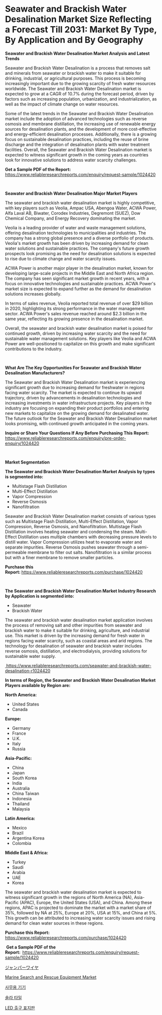 <p><h1>Seawater and Brackish Water Desalination Market Size Reflecting a Forecast Till 2031: Market By Type, By Application and By Geography</h1></p><p><strong>Seawater and Brackish Water Desalination Market Analysis and Latest Trends</strong></p>
<p><p>Seawater and Brackish Water Desalination is a process that removes salt and minerals from seawater or brackish water to make it suitable for drinking, industrial, or agricultural purposes. This process is becoming increasingly important due to the growing scarcity of fresh water resources worldwide. The Seawater and Brackish Water Desalination market is expected to grow at a CAGR of 10.7% during the forecast period, driven by factors such as increasing population, urbanization, and industrialization, as well as the impact of climate change on water resources.</p><p>Some of the latest trends in the Seawater and Brackish Water Desalination market include the adoption of advanced technologies such as reverse osmosis and membrane distillation, the increasing use of renewable energy sources for desalination plants, and the development of more cost-effective and energy-efficient desalination processes. Additionally, there is a growing focus on sustainable desalination practices, including the reuse of brine discharge and the integration of desalination plants with water treatment facilities. Overall, the Seawater and Brackish Water Desalination market is expected to witness significant growth in the coming years as countries look for innovative solutions to address water scarcity challenges.</p></p>
<p><strong>Get a Sample PDF of the Report:&nbsp;</strong> <a href="https://www.reliableresearchreports.com/enquiry/request-sample/1024420">https://www.reliableresearchreports.com/enquiry/request-sample/1024420</a></p>
<p>&nbsp;</p>
<p><strong>Seawater and Brackish Water Desalination Major Market Players</strong></p>
<p><p>The seawater and brackish water desalination market is highly competitive, with key players such as Veolia, Ampac USA, Abengoa Water, ACWA Power, Alfa Laval AB, Biwater, Corodex Industries, Degremont (SUEZ), Dow Chemical Company, and Energy Recovery dominating the market. </p><p>Veolia is a leading provider of water and waste management solutions, offering desalination technologies to municipalities and industries. The company has a strong global presence and a diverse portfolio of products. Veolia's market growth has been driven by increasing demand for clean water solutions and sustainable practices. The company's future growth prospects look promising as the need for desalination solutions is expected to rise due to climate change and water scarcity issues.</p><p>ACWA Power is another major player in the desalination market, known for developing large-scale projects in the Middle East and North Africa region. The company has seen significant market growth in recent years, with a focus on innovative technologies and sustainable practices. ACWA Power's market size is expected to expand further as the demand for desalination solutions increases globally.</p><p>In terms of sales revenue, Veolia reported total revenue of over $29 billion in 2020, highlighting its strong performance in the water management sector. ACWA Power's sales revenue reached around $2.3 billion in the same year, reflecting its growing presence in the desalination market.</p><p>Overall, the seawater and brackish water desalination market is poised for continued growth, driven by increasing water scarcity and the need for sustainable water management solutions. Key players like Veolia and ACWA Power are well-positioned to capitalize on this growth and make significant contributions to the industry.</p></p>
<p>&nbsp;</p>
<p><strong>What Are The Key Opportunities For Seawater and Brackish Water Desalination Manufacturers?</strong></p>
<p><p>The Seawater and Brackish Water Desalination market is experiencing significant growth due to increasing demand for freshwater in regions facing water scarcity. The market is expected to continue its upward trajectory, driven by advancements in desalination technologies and increasing investments in water infrastructure projects. Key players in the industry are focusing on expanding their product portfolios and entering new markets to capitalize on the growing demand for desalinated water. The future outlook for the Seawater and Brackish Water Desalination market looks promising, with continued growth anticipated in the coming years.</p></p>
<p><strong>Inquire or Share Your Questions If Any Before Purchasing This Report:</strong> <a href="https://www.reliableresearchreports.com/enquiry/pre-order-enquiry/1024420">https://www.reliableresearchreports.com/enquiry/pre-order-enquiry/1024420</a></p>
<p>&nbsp;</p>
<p><strong>Market Segmentation</strong></p>
<p><strong>The Seawater and Brackish Water Desalination Market Analysis by types is segmented into:</strong></p>
<p><ul><li>Multistage Flash Distillation</li><li>Multi-Effect Distillation</li><li>Vapor Compression</li><li>Reverse Osmosis</li><li>Nanofiltration</li></ul></p>
<p><p>Seawater and Brackish Water Desalination market consists of various types such as Multistage Flash Distillation, Multi-Effect Distillation, Vapor Compression, Reverse Osmosis, and Nanofiltration. Multistage Flash Distillation involves heating seawater and condensing the steam. Multi-Effect Distillation uses multiple chambers with decreasing pressure levels to distill water. Vapor Compression utilizes heat to evaporate water and separate impurities. Reverse Osmosis pushes seawater through a semi-permeable membrane to filter out salts. Nanofiltration is a similar process but with a finer membrane to remove smaller particles.</p></p>
<p><strong>Purchase this Report:&nbsp;</strong><a href="https://www.reliableresearchreports.com/purchase/1024420">https://www.reliableresearchreports.com/purchase/1024420</a></p>
<p>&nbsp;</p>
<p><strong>The Seawater and Brackish Water Desalination Market Industry Research by Application is segmented into:</strong></p>
<p><ul><li>Seawater</li><li>Brackish Water</li></ul></p>
<p><p>The seawater and brackish water desalination market application involves the process of removing salt and other impurities from seawater and brackish water to make it suitable for drinking, agriculture, and industrial use. This market is driven by the increasing demand for fresh water in regions facing water scarcity, such as coastal areas and arid regions. The technology for desalination of seawater and brackish water includes reverse osmosis, distillation, and electrodialysis, providing solutions for sustainable water supply.</p></p>
<p><a href="https://www.reliableresearchreports.com/seawater-and-brackish-water-desalination-r1024420">&nbsp;https://www.reliableresearchreports.com/seawater-and-brackish-water-desalination-r1024420</a></p>
<p><strong>In terms of Region, the Seawater and Brackish Water Desalination Market Players available by Region are:</strong></p>
<p>
    <p> <strong> North America: </strong>
        <ul>
            <li>United States</li>
            <li>Canada</li>
        </ul>
        </p> 
    <p> <strong> Europe: </strong>
        <ul>
            <li>Germany</li>
            <li>France</li>
            <li>U.K.</li>
            <li>Italy</li>
            <li>Russia</li>
        </ul>
        </p> 
    <p> <strong> Asia-Pacific: </strong>
        <ul>
            <li>China</li>
            <li>Japan</li>
            <li>South Korea</li>
            <li>India</li>
            <li>Australia</li>
            <li>China Taiwan</li>
            <li>Indonesia</li>
            <li>Thailand</li>
            <li>Malaysia</li>
        </ul>
        </p> 
    <p> <strong> Latin America: </strong>
        <ul>
            <li>Mexico</li>
            <li>Brazil</li>
            <li>Argentina Korea</li>
            <li>Colombia</li>
        </ul>
        </p> 
    <p> <strong> Middle East & Africa: </strong>
        <ul>
            <li>Turkey</li>
            <li>Saudi</li>
            <li>Arabia</li>
            <li>UAE</li>
            <li>Korea</li>
        </ul>
    </p>
    </p>
<p><p>The seawater and brackish water desalination market is expected to witness significant growth in the regions of North America (NA), Asia-Pacific (APAC), Europe, the United States (USA), and China. Among these regions, APAC is projected to dominate the market with a market share of 35%, followed by NA at 25%, Europe at 20%, USA at 15%, and China at 5%. This growth can be attributed to increasing water scarcity issues and rising demand for clean water sources in these regions.</p></p>
<p><strong>Purchase this Report: </strong><a href="https://www.reliableresearchreports.com/purchase/1024420">https://www.reliableresearchreports.com/purchase/1024420</a></p>
<p>&nbsp;<strong>Get a Sample PDF of the Report:&nbsp;&nbsp;</strong><a href="https://www.reliableresearchreports.com/enquiry/request-sample/1024420">https://www.reliableresearchreports.com/enquiry/request-sample/1024420</a></p>
<p><strong></strong></p>
<p><p><a href="https://medium.com/@carolynsparkly/%E3%82%B8%E3%83%A3%E3%83%B3%E3%83%91%E3%83%BC%E3%83%AF%E3%82%A4%E3%83%A4%E3%83%BC%E3%81%AE%E5%B8%82%E5%A0%B4%E8%A6%8F%E6%A8%A1%E3%81%A8%E5%B8%82%E5%A0%B4%E5%8B%95%E5%90%91-%E5%AE%8C%E5%85%A8%E3%81%AA%E6%A5%AD%E7%95%8C%E6%A6%82%E8%A6%81-2024%E5%B9%B4%E3%81%8B%E3%82%892031%E5%B9%B4-09b629714850">ジャンパーワイヤ</a></p><p><a href="https://www.linkedin.com/pulse/marine-search-rescue-equipment-market-competitive-analysis-trends-ewnsf?trackingId=07PA5XUjLT3FMtgkvLRlOw%3D%3D">Marine Search and Rescue Equipment Market</a></p><p><a href="https://medium.com/@audieyost2004/%EC%82%AC%EB%AC%B4%EC%9A%A9-%EA%B0%80%EC%A0%84%EC%A0%9C%ED%92%88-%EC%8B%9C%EC%9E%A5%EC%9D%80-%EC%8B%9C%EC%9E%A5-%EC%A0%90%EC%9C%A0%EC%9C%A8-%EA%B7%9C%EB%AA%A8-%EB%B0%8F-2031%EB%85%84%EA%B9%8C%EC%A7%80%EC%9D%98-%EC%98%88%EC%83%81-%EC%98%88%EC%B8%A1%EC%97%90-%EC%B4%88%EC%A0%90%EC%9D%84-%EB%A7%9E%EC%B6%94%EA%B3%A0-%EC%9E%88%EC%8A%B5%EB%8B%88%EB%8B%A4-d3f5ffd74f92">사무용 기기</a></p><p><a href="https://github.com/JeromeRtyau89966/Market-Research-Report-List-1/blob/main/400512850136.md">솔라 타일</a></p><p><a href="https://medium.com/@kavonhansen15/led-%EC%B6%9C%EA%B5%AC-%ED%91%9C%EC%A7%80%ED%8C%90-%EC%8B%9C%EC%9E%A5-%EC%9C%A0%ED%98%95-%EC%9D%91%EC%9A%A9-%EB%B0%8F-%EC%A7%80%EB%A6%AC%EC%97%90-%EB%94%B0%EB%A5%B8-%ED%8F%AC%EA%B4%84%EC%A0%81-%ED%8F%89%EA%B0%80-7f65fe52312c">LED 출구 표지판</a></p></p>